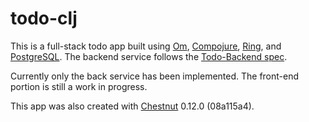# todo-clj

This is a full-stack todo app built using [Om](https://github.com/omcljs/om), [Compojure](https://github.com/weavejester/compojure), [Ring](https://github.com/ring-clojure/ring), and [PostgreSQL](https://www.postgresql.org/). The backend service follows the [Todo-Backend spec](http://www.todobackend.com/).

Currently only the back service has been implemented. The front-end portion is still a work in progress.

This app was also created with [Chestnut](http://plexus.github.io/chestnut/) 0.12.0 (08a115a4).
